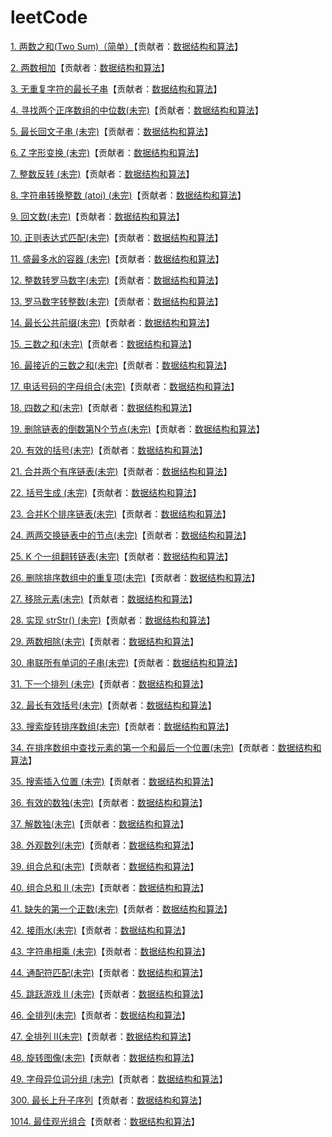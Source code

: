 # leetCode

[1. 两数之和(Two Sum)（简单）](<https://github.com/sdwwld/leetCode/blob/master/src/main/java/com/wld/java/leetcode/leetCode0001.md>)【贡献者：[数据结构和算法](https://leetcode-cn.com/u/sdwwld)】

[2. 两数相加](<https://github.com/sdwwld/leetCode/blob/master/src/main/java/com/wld/java/leetcode/leetCode0002.md>)【贡献者：[数据结构和算法](https://leetcode-cn.com/u/sdwwld)】

[3. 无重复字符的最长子串](<https://github.com/sdwwld/leetCode/blob/master/src/main/java/com/wld/java/leetcode/leetCode0003.md>)【贡献者：[数据结构和算法](https://leetcode-cn.com/u/sdwwld)】

[4. 寻找两个正序数组的中位数(未完)](<https://github.com/sdwwld/leetCode/blob/master/src/main/java/com/wld/java/leetcode/leetCode0004.md>)【贡献者：[数据结构和算法](https://leetcode-cn.com/u/sdwwld)】

[5. 最长回文子串  (未完)](<https://github.com/sdwwld/leetCode/blob/master/src/main/java/com/wld/java/leetcode/leetCode0005.md>)【贡献者：[数据结构和算法](https://leetcode-cn.com/u/sdwwld)】

[6. Z 字形变换  (未完)](<https://github.com/sdwwld/leetCode/blob/master/src/main/java/com/wld/java/leetcode/leetCode0006.md>)【贡献者：[数据结构和算法](https://leetcode-cn.com/u/sdwwld)】

[7. 整数反转 (未完)](<https://github.com/sdwwld/leetCode/blob/master/src/main/java/com/wld/java/leetcode/leetCode0007.md>)【贡献者：[数据结构和算法](https://leetcode-cn.com/u/sdwwld)】

[8. 字符串转换整数 (atoi)  (未完)](<https://github.com/sdwwld/leetCode/blob/master/src/main/java/com/wld/java/leetcode/leetCode0008.md>)【贡献者：[数据结构和算法](https://leetcode-cn.com/u/sdwwld)】

[9. 回文数(未完)](<https://github.com/sdwwld/leetCode/blob/master/src/main/java/com/wld/java/leetcode/leetCode0009.md>)【贡献者：[数据结构和算法](https://leetcode-cn.com/u/sdwwld)】

[10. 正则表达式匹配(未完)](<https://github.com/sdwwld/leetCode/blob/master/src/main/java/com/wld/java/leetcode/leetCode0010.md>)【贡献者：[数据结构和算法](https://leetcode-cn.com/u/sdwwld)】

[11. 盛最多水的容器 (未完)](<https://github.com/sdwwld/leetCode/blob/master/src/main/java/com/wld/java/leetcode/leetCode0011.md>)【贡献者：[数据结构和算法](https://leetcode-cn.com/u/sdwwld)】

[12. 整数转罗马数字(未完)](<https://github.com/sdwwld/leetCode/blob/master/src/main/java/com/wld/java/leetcode/leetCode0012.md>)【贡献者：[数据结构和算法](https://leetcode-cn.com/u/sdwwld)】

[13. 罗马数字转整数(未完)](<https://github.com/sdwwld/leetCode/blob/master/src/main/java/com/wld/java/leetcode/leetCode0013.md>)【贡献者：[数据结构和算法](https://leetcode-cn.com/u/sdwwld)】

[14. 最长公共前缀(未完)](<https://github.com/sdwwld/leetCode/blob/master/src/main/java/com/wld/java/leetcode/leetCode0014.md>)【贡献者：[数据结构和算法](https://leetcode-cn.com/u/sdwwld)】

[15. 三数之和(未完)](<https://github.com/sdwwld/leetCode/blob/master/src/main/java/com/wld/java/leetcode/leetCode0015.md>)【贡献者：[数据结构和算法](https://leetcode-cn.com/u/sdwwld)】

[16. 最接近的三数之和(未完)](<https://github.com/sdwwld/leetCode/blob/master/src/main/java/com/wld/java/leetcode/leetCode0016.md>)【贡献者：[数据结构和算法](https://leetcode-cn.com/u/sdwwld)】

[17. 电话号码的字母组合(未完)](<https://github.com/sdwwld/leetCode/blob/master/src/main/java/com/wld/java/leetcode/leetCode0017.md>)【贡献者：[数据结构和算法](https://leetcode-cn.com/u/sdwwld)】

[18. 四数之和(未完)](<https://github.com/sdwwld/leetCode/blob/master/src/main/java/com/wld/java/leetcode/leetCode0018.md>)【贡献者：[数据结构和算法](https://leetcode-cn.com/u/sdwwld)】

[19. 删除链表的倒数第N个节点(未完)](<https://github.com/sdwwld/leetCode/blob/master/src/main/java/com/wld/java/leetcode/leetCode0019.md>)【贡献者：[数据结构和算法](https://leetcode-cn.com/u/sdwwld)】

[20. 有效的括号(未完)](<https://github.com/sdwwld/leetCode/blob/master/src/main/java/com/wld/java/leetcode/leetCode0020.md>)【贡献者：[数据结构和算法](https://leetcode-cn.com/u/sdwwld)】

[21. 合并两个有序链表(未完)](<https://github.com/sdwwld/leetCode/blob/master/src/main/java/com/wld/java/leetcode/leetCode0021.md>)【贡献者：[数据结构和算法](https://leetcode-cn.com/u/sdwwld)】

[22. 括号生成 (未完)](<https://github.com/sdwwld/leetCode/blob/master/src/main/java/com/wld/java/leetcode/leetCode0022.md>)【贡献者：[数据结构和算法](https://leetcode-cn.com/u/sdwwld)】

[23. 合并K个排序链表(未完)](<https://github.com/sdwwld/leetCode/blob/master/src/main/java/com/wld/java/leetcode/leetCode0023.md>)【贡献者：[数据结构和算法](https://leetcode-cn.com/u/sdwwld)】

[24. 两两交换链表中的节点(未完)](<https://github.com/sdwwld/leetCode/blob/master/src/main/java/com/wld/java/leetcode/leetCode0024.md>)【贡献者：[数据结构和算法](https://leetcode-cn.com/u/sdwwld)】

[25. K 个一组翻转链表(未完)](<https://github.com/sdwwld/leetCode/blob/master/src/main/java/com/wld/java/leetcode/leetCode0025.md>)【贡献者：[数据结构和算法](https://leetcode-cn.com/u/sdwwld)】

[26. 删除排序数组中的重复项(未完)](<https://github.com/sdwwld/leetCode/blob/master/src/main/java/com/wld/java/leetcode/leetCode0026.md>)【贡献者：[数据结构和算法](https://leetcode-cn.com/u/sdwwld)】

[27. 移除元素(未完)](<https://github.com/sdwwld/leetCode/blob/master/src/main/java/com/wld/java/leetcode/leetCode0027.md>)【贡献者：[数据结构和算法](https://leetcode-cn.com/u/sdwwld)】

[28. 实现 strStr() (未完)](<https://github.com/sdwwld/leetCode/blob/master/src/main/java/com/wld/java/leetcode/leetCode0028.md>)【贡献者：[数据结构和算法](https://leetcode-cn.com/u/sdwwld)】

[29. 两数相除(未完)](<https://github.com/sdwwld/leetCode/blob/master/src/main/java/com/wld/java/leetcode/leetCode0029.md>)【贡献者：[数据结构和算法](https://leetcode-cn.com/u/sdwwld)】

[30. 串联所有单词的子串(未完)](<https://github.com/sdwwld/leetCode/blob/master/src/main/java/com/wld/java/leetcode/leetCode0030.md>)【贡献者：[数据结构和算法](https://leetcode-cn.com/u/sdwwld)】

[31. 下一个排列 (未完)](<https://github.com/sdwwld/leetCode/blob/master/src/main/java/com/wld/java/leetcode/leetCode0031.md>)【贡献者：[数据结构和算法](https://leetcode-cn.com/u/sdwwld)】

[32. 最长有效括号(未完)](<https://github.com/sdwwld/leetCode/blob/master/src/main/java/com/wld/java/leetcode/leetCode0032.md>)【贡献者：[数据结构和算法](https://leetcode-cn.com/u/sdwwld)】

[33. 搜索旋转排序数组(未完)](<https://github.com/sdwwld/leetCode/blob/master/src/main/java/com/wld/java/leetcode/leetCode0033.md>)【贡献者：[数据结构和算法](https://leetcode-cn.com/u/sdwwld)】

[34. 在排序数组中查找元素的第一个和最后一个位置(未完)](<https://github.com/sdwwld/leetCode/blob/master/src/main/java/com/wld/java/leetcode/leetCode0034.md>)【贡献者：[数据结构和算法](https://leetcode-cn.com/u/sdwwld)】

[35. 搜索插入位置 (未完)](<https://github.com/sdwwld/leetCode/blob/master/src/main/java/com/wld/java/leetcode/leetCode0035.md>)【贡献者：[数据结构和算法](https://leetcode-cn.com/u/sdwwld)】

[36. 有效的数独(未完)](<https://github.com/sdwwld/leetCode/blob/master/src/main/java/com/wld/java/leetcode/leetCode0036.md>)【贡献者：[数据结构和算法](https://leetcode-cn.com/u/sdwwld)】

[37. 解数独(未完)](<https://github.com/sdwwld/leetCode/blob/master/src/main/java/com/wld/java/leetcode/leetCode0037.md>)【贡献者：[数据结构和算法](https://leetcode-cn.com/u/sdwwld)】

[38. 外观数列(未完)](<https://github.com/sdwwld/leetCode/blob/master/src/main/java/com/wld/java/leetcode/leetCode0038.md>)【贡献者：[数据结构和算法](https://leetcode-cn.com/u/sdwwld)】

[39. 组合总和(未完)](<https://github.com/sdwwld/leetCode/blob/master/src/main/java/com/wld/java/leetcode/leetCode0039.md>)【贡献者：[数据结构和算法](https://leetcode-cn.com/u/sdwwld)】

[40. 组合总和 II (未完)](<https://github.com/sdwwld/leetCode/blob/master/src/main/java/com/wld/java/leetcode/leetCode0040.md>)【贡献者：[数据结构和算法](https://leetcode-cn.com/u/sdwwld)】

[41. 缺失的第一个正数(未完)](<https://github.com/sdwwld/leetCode/blob/master/src/main/java/com/wld/java/leetcode/leetCode0041.md>)【贡献者：[数据结构和算法](https://leetcode-cn.com/u/sdwwld)】

[42. 接雨水(未完)](<https://github.com/sdwwld/leetCode/blob/master/src/main/java/com/wld/java/leetcode/leetCode0042.md>)【贡献者：[数据结构和算法](https://leetcode-cn.com/u/sdwwld)】

[43. 字符串相乘 (未完)](<https://github.com/sdwwld/leetCode/blob/master/src/main/java/com/wld/java/leetcode/leetCode0043.md>)【贡献者：[数据结构和算法](https://leetcode-cn.com/u/sdwwld)】

[44. 通配符匹配(未完)](<https://github.com/sdwwld/leetCode/blob/master/src/main/java/com/wld/java/leetcode/leetCode0044.md>)【贡献者：[数据结构和算法](https://leetcode-cn.com/u/sdwwld)】

[45. 跳跃游戏 II (未完)](<https://github.com/sdwwld/leetCode/blob/master/src/main/java/com/wld/java/leetcode/leetCode0045.md>)【贡献者：[数据结构和算法](https://leetcode-cn.com/u/sdwwld)】

[46. 全排列(未完)](<https://github.com/sdwwld/leetCode/blob/master/src/main/java/com/wld/java/leetcode/leetCode0046.md>)【贡献者：[数据结构和算法](https://leetcode-cn.com/u/sdwwld)】

[47. 全排列 II(未完)](<https://github.com/sdwwld/leetCode/blob/master/src/main/java/com/wld/java/leetcode/leetCode0047.md>)【贡献者：[数据结构和算法](https://leetcode-cn.com/u/sdwwld)】

[48. 旋转图像(未完)](<https://github.com/sdwwld/leetCode/blob/master/src/main/java/com/wld/java/leetcode/leetCode0048.md>)【贡献者：[数据结构和算法](https://leetcode-cn.com/u/sdwwld)】

[49. 字母异位词分组  (未完)](<https://github.com/sdwwld/leetCode/blob/master/src/main/java/com/wld/java/leetcode/leetCode0049.md>)【贡献者：[数据结构和算法](https://leetcode-cn.com/u/sdwwld)】

[300. 最长上升子序列](https://github.com/sdwwld/leetCode/blob/master/src/main/java/com/wld/java/leetcode/leetCode0300.md)【贡献者：[数据结构和算法](https://leetcode-cn.com/u/sdwwld)】

[1014. 最佳观光组合](https://github.com/sdwwld/leetCode/blob/master/src/main/java/com/wld/java/leetcode/leetCode1014.md)【贡献者：[数据结构和算法](https://leetcode-cn.com/u/sdwwld)】

